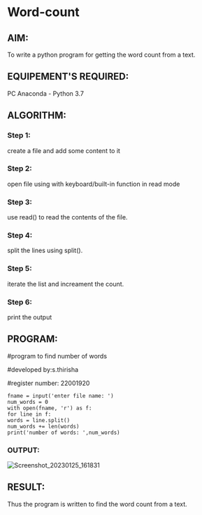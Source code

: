 # Word-count
## AIM:
To write a python program for getting the word count from a text.
## EQUIPEMENT'S REQUIRED: 
PC
Anaconda - Python 3.7
## ALGORITHM: 
### Step 1:

create a file and add some content to it

### Step 2: 

open file using with keyboard/built-in function in read mode
 
### Step 3: 

use read() to read the contents of the file.

### Step 4:  

split the lines using split().

### Step 5: 

iterate the list and increament the count.

### Step 6: 

print the output

## PROGRAM:
#program to find number of words

#developed by:s.thirisha

#register number: 22001920
```
fname = input('enter file name: ')
num_words = 0
with open(fname, 'r') as f:
for line in f:
words = line.split()
num_words += len(words)
print('number of words: ',num_words)
```

### OUTPUT:
![Screenshot_20230125_161831](https://user-images.githubusercontent.com/120380280/214619989-29303e4f-fe07-4143-81a9-67c4e985d53b.png)

## RESULT:
Thus the program is written to find the word count from a text.
